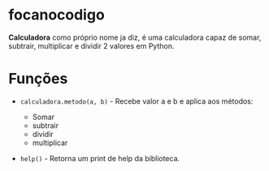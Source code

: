 # focanocodigo

**Calculadora** como próprio nome ja diz, é uma calculadora
capaz de somar, subtrair, multiplicar e dividir 2 valores em Python.

# Funções

* `calculadora.metodo(a, b)` - Recebe valor a e b e aplica aos métodos:
  - Somar
  - subtrair
  - dividir
  - multiplicar

* `help()` - Retorna um print de help da biblioteca.